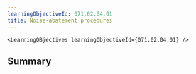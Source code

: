 ```yaml
---
learningObjectiveId: 071.02.04.01
title: Noise-abatement procedures
---
```


```tsx eval
<LearningOBjectives learningObjectiveId={071.02.04.01} />
```

## Summary
